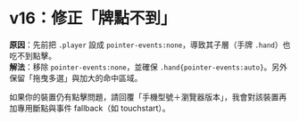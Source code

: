 # v16：修正「牌點不到」
**原因**：先前把 `.player` 設成 `pointer-events:none`，導致其子層（手牌 `.hand`）也吃不到點擊。  
**解法**：移除 `pointer-events:none`，並確保 `.hand{pointer-events:auto}`。另外保留「拖曳多選」與加大的命中區域。

如果你的裝置仍有點擊問題，請回覆「手機型號＋瀏覽器版本」，我會對該裝置再加專用斷點與事件 fallback（如 touchstart）。
